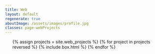 ```yaml
---
title: Web
layout: default
regenerate: true
aboutImage: /assets/images/profile.jpg
classes: page-webProjects
---
```


<div class="web-main" role="main">

  <ul class="box__container">
    {% assign projects = site.web_projects %}
    {% for project in projects reversed %}
      {% include box.html %}
    {% endfor %}
  </ul>
</div>
